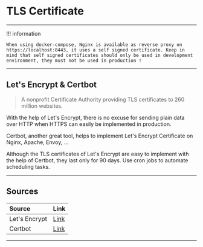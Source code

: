 # TLS Certificate

<hr/>
!!! information

    When using docker-compose, Nginx is available as reverse proxy on https://localhost:8443, it uses a self signed certificate. Keep in mind that self signed certificates should only be used in development environment, they must not be used in production !

<hr/>

##  Let's Encrypt & Certbot


> A nonprofit Certificate Authority providing TLS certificates to 260 million websites.

With the help of Let's Encrypt, there is no excuse for sending plain data over HTTP when HTTPS can easily be implemented in production.

Certbot, another great tool, helps to implement Let's Encrypt Certificate on Nginx, Apache, Envoy, ...

Although the TLS certificates of Let's Encrypt are easy to implement with the help of Certbot, they last only for 90 days. Use cron jobs to automate scheduling tasks.

<hr />


## Sources

|Source|Link|
|:---|:---|
|Let's Encrypt|[Link](https://letsencrypt.org/)|
|Certbot|[Link](https://certbot.eff.org/)|

<hr />